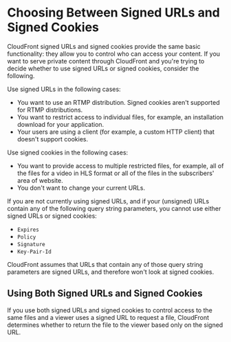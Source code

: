 # Choosing Between Signed URLs and Signed Cookies<a name="private-content-choosing-signed-urls-cookies"></a>

CloudFront signed URLs and signed cookies provide the same basic functionality: they allow you to control who can access your content\. If you want to serve private content through CloudFront and you're trying to decide whether to use signed URLs or signed cookies, consider the following\.

Use signed URLs in the following cases:
+ You want to use an RTMP distribution\. Signed cookies aren't supported for RTMP distributions\.
+ You want to restrict access to individual files, for example, an installation download for your application\.
+ Your users are using a client \(for example, a custom HTTP client\) that doesn't support cookies\.

Use signed cookies in the following cases:
+ You want to provide access to multiple restricted files, for example, all of the files for a video in HLS format or all of the files in the subscribers' area of website\.
+ You don't want to change your current URLs\.

If you are not currently using signed URLs, and if your \(unsigned\) URLs contain any of the following query string parameters, you cannot use either signed URLs or signed cookies:
+ `Expires`
+ `Policy`
+ `Signature`
+ `Key-Pair-Id`

CloudFront assumes that URLs that contain any of those query string parameters are signed URLs, and therefore won't look at signed cookies\.

## Using Both Signed URLs and Signed Cookies<a name="private-content-using-signed-urls-and-cookies"></a>

If you use both signed URLs and signed cookies to control access to the same files and a viewer uses a signed URL to request a file, CloudFront determines whether to return the file to the viewer based only on the signed URL\.